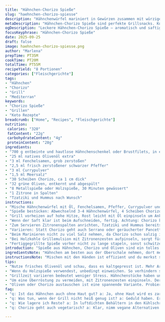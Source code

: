 ```yaml
---
title: "Hähnchen-Chorizo Spieße"
slug: "haehnchen-chorizo-spiesse"
description: "Hähnchenwürfel mariniert in Gewürzen zusammen mit würzigem Chorizo und grünen Oliven auf Spießen gegrillt. Die Kombination aus saftigem Fleisch, pikantem Chorizo und salzigen Oliven ergibt spannende Geschmackskontraste. Dazu passen Zitronenspalten, Tzatziki oder Hummus als Beilage. Seiteneffekt: schnelles Outdoor-Grillen mit indirekter Hitze für saftige Ergebnisse ohne Verbrennen."
metaDescription: "Hähnchen-Chorizo Spieße sind perfekte Grillsnacks. Kombination aus zartem Hähnchen, würzigem Chorizo und salzigen Oliven. Ideal für dein BBQ."
ogDescription: "Leckere Hähnchen-Chorizo Spieße – aromatisch und saftig. Perfekt für den Grillabend mit Freunden oder Familie. Hol dir das mediterrane Feeling nach Hause."
focusKeyphrase: "Hähnchen-Chorizo Spieße"
date: 2025-09-25
draft: false
image: haehnchen-chorizo-spiesse.png
author: "Marlena"
prepTime: PT35M
cookTime: PT20M
totalTime: PT55M
recipeYield: "8 Portionen"
categories: ["Fleischgerichte"]
tags:
- "Hähnchen"
- "Chorizo"
- "Grill"
- "Mediterran"
keywords:
- "Chorizo Spieße"
- "Grillen"
- "Keto Rezepte"
breadcrumb: ["Home", "Recipes", "Fleischgerichte"]
nutrition: 
 calories: "320"
 fatContent: "22g"
 carbohydrateContent: "4g"
 proteinContent: "28g"
ingredients:
- "700 g entbeinte und hautlose Hähnchenschenkel oder Brustfilets, in etwa 30 Teilen gewürfelt"
- "25 ml natives Olivenöl extra"
- "3 ml Fenchelsamen, grob zerstoßen"
- "2,5 ml frisch zerstoßener schwarzer Pfeffer"
- "3 ml Currypulver"
- "1,5 ml Meersalz"
- "30 Scheiben Chorizo, ca 1 cm dick"
- "32 grüne Oliven, entkernt und abgespült"
- "8 Metallspieße oder Holzspieße, 30 Minuten gewässert"
- "1 Zitrone in Spalten"
- "Tzatziki und Hummus nach Wunsch"
instructions:
- "Mische Hähnchenwürfel mit Öl, Fenchelsamen, Pfeffer, Currypulver und Salz in einer Schüssel. Am besten mit den Händen verteilen, damit sich die Gewürze gut verteilen. 10 Minuten marinieren lassen reicht, länger schadet nicht, aber nicht zu lange sonst wird das Curry zu dominant."
- "Spieße bestücken: Abwechselnd 3-4 Hähnchenwürfel, 4 Scheiben Chorizo und 4 Oliven aufspießen, bis alles verbraucht. Ich habe dabei kleinere Portionen genommen, damit nichts zu eng wird und besser durchgart. Holzspieße vorher einweichen, damit sie nicht verbrennen."
- "Grill vorheizen auf hohe Hitze, Rost leicht mit Öl einpinseln um Ankleben zu verhindern. Spieße direkt 3-4 Minuten je Seite scharf angrillen bis die Chorizo duftet und Fleisch erste Röstaromen zeigt. Dann Spieße in eine kühler Region des Grills legen/indirekte Hitze. Weitergaren lassen, insgesamt etwa 12-15 Minuten mit regelmäßigem Wenden. Hähnchen muss fest, aber noch saftig sein. Kleine Stücke verkürzen Garzeit."
- "Wenn der Saft klar ist beim Aufschneiden, fertig. Achtung: Chorizo kann leicht verbrennen, deshalb gut beobachten, nicht zu nah an die Glut hängen. Nach dem Grillen noch 5 Minuten ruhen lassen, dann schmeckt das Fleisch saftiger."
- "Zum Servieren Zitronenspalten anrichten, Tzatziki und Hummus bereitstellen. Wer mag, rupft etwas frische Minze oder Petersilie darüber."
- "Variieren: Statt Chorizo geht auch Serrano oder geräucherter Pancetta. Oliven durch eingelegte Pepperoni oder Kapern ersetzen, gibt andere Geschmacksideen. Fenchelsamen kannst du durch Kreuzkümmel ersetzen, ergibt eine orientalischere Note."
- "Beim Marinieren nicht zu viel Salz nehmen, da Chorizo schon salzig ist. Öliger Hähnchenhaut würde brennen am Grill, deswegen kein Haut nehmen, Hähnchen so wird zart und weniger spritzt."
- "Bei Holzkohle Grillemulsion mit Zitronenzesten aufpinseln, sorgt für mehr Aroma. Elektrischer Grill funktioniert natürlich auch, indirekte Hitze ist hier Pflicht."
- "Fertiggegrillte Spieße vorher nicht zu lange stapeln, sonst schwitzen sie und werden matschig."
introduction: "Spieße aus Hähnchen, Chorizo und Oliven sind ein tolles Zusammenspiel von Textur und Geschmack – du hast das zarte Fleisch, die würzige, leicht scharfe Salami und die salzige Frische der Oliven. Ich habe die Gewürze angepasst und die Marinierdauer reduziert, weil Curry zu lang ziehen schnell die Frische zerstört. Wichtig: Das Garen mit direkter und indirekter Hitze verhindert trockenes Fleisch und verbrennte Wurst. Ein bisschen Aromenspiel mit Fenchelsamen, schwarzem Pfeffer und Curry – passt nicht zu dominant, sondern hält die Balance."
ingredientsNote: "Hähnchen am besten aus der Oberschale nehmen, dort mehr Geschmack als in der Brust. Wenn du nur Brust verwendest, auf fettreichere Marinade achten, sonst wird es trocken. Gewürze grob zerstampfen, keine feinen Pulver, es soll knackig sein im Essen. Chorizo darf ruhig etwas pikanter sein, normales Paprikapulver reicht nicht. Fenchelsamen gerne frisch zerstoßen, intensiviert den Geschmack, Trockenware ist meist schwach. Holzspieße mindestens 30 Minuten wässern, sonst verbrennen sie, Metallspieße haben Vorteil, werden aber heiß, also Vorsicht beim Wenden."
instructionsNote: "Mischen mit den Händen ist effizient und du merkst sofort, ob alles gut verteilt ist. Grill sollte sehr heiß sein für das Anbraten, das gibt Aroma und schützt das Fleisch mit einer Kruste. Direktes Grillen kurz, danach indirekte Hitze für Garstabilität ohne Austrocknen. Auf Fleischstruktur achten, nicht nur Zeit nehmen als Maßstab. Wenn der Saft klar ist, Hähnchen fertig. Übergrillen trocknet aus, deswegen regelmäßiges Wenden und Kontrolle wichtig. Oliven und Chorizo brauchen weniger Hitze, fallen leicht von Spießen, also fest aufstecken. Die Beilagen wie Tzatziki bringen Kühle und Frische, unverzichtbar bei den scharfen Aromen."
tips:
- "Nutze frisches Olivenöl und schau, dass es kaltgepresst ist. Mehr Aroma. Marinier das Hähnchen gut. Fingerspitzengefühl ist gefragt. 10 Minuten minimum, damit die Gewürze durchdringen. Zu lange kann dominieren, also aufpassen."
- "Wenn du Holzspieße verwendest, unbedingt einweichen. So verhindern sie, dass sie verbrennen. Mehr Aroma und die Spieße bleiben stabil. Du kannst auch Metallspieße nehmen. Aber immer aufpassen, Haut an der Hand."
- "Grillzeit variieren bedeutet weniger Stress. Hähnchenstücke haben unterschiedliche Größen. Nimm bei kleinen Stücken kürzere Zeit. 12 Minuten können genügen. Siehst du klaren Fleischsaft, ist es fertig. Gut die Temperatur im Blick haben."
- "Um eine Überröstung zu vermeiden, mit Zitronenzesten einpinseln. Der Grill sollte schwer dampfen, wenn du die Spieße reinlegst. Knisternd und ziselierend kommen die Aromen wunderbar durch."
- "Oliven oder Chorizo austauschen ist eine spannende Variante. Probiere eingelegte Peperoni für etwas mehr Frucht oder Serrano. Schärfe hat viele Gesichter. Sieht anders aus, Neues ausprobieren."
faq:
- "q: Ist das Hähnchen auch ohne Haut gut? a: Ja, ohne Haut wird es zart. Auf die Marinade achten. Gut gewürzt, bleibt es saftig. Nimm Oberschale, die hat mehr Geschmack."
- "q: Was tun, wenn der Grill nicht heiß genug ist? a: Geduld haben. Erst aufheizen. Natürlich etwas Zeit davor einplanen. Ist er zu kalt, zieht sich Hähnchen und wird trocken."
- "q: Wie lagere ich Reste? a: In luftdichten Behältern in den Kühlschrank. Ebenfalls einfrieren kann klappen. Aber nach dem Grillen gut abkühlen lassen. Verliert keinen Biss."
- "q: Chorizo geht auch vegetarisch? a: Klar, nimm vegane Alternativen. Richtig würzen ist der Trick. Halte das Aroma hoch. Achte darauf, dass sie gut durchbraten wird."

---
```

